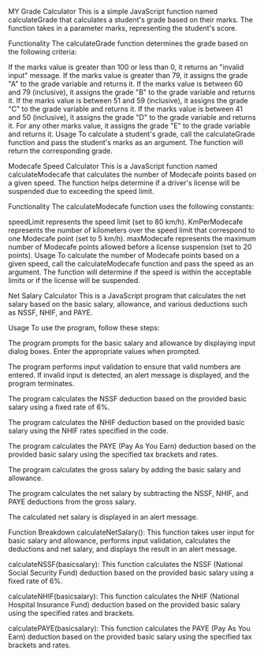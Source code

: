 MY Grade Calculator
This is a simple JavaScript function named calculateGrade that calculates a student's grade based on their marks. The function takes in a parameter marks, representing the student's score.

Functionality
The calculateGrade function determines the grade based on the following criteria:

If the marks value is greater than 100 or less than 0, it returns an "invalid input" message.
If the marks value is greater than 79, it assigns the grade "A" to the grade variable and returns it.
If the marks value is between 60 and 79 (inclusive), it assigns the grade "B" to the grade variable and returns it.
If the marks value is between 51 and 59 (inclusive), it assigns the grade "C" to the grade variable and returns it.
If the marks value is between 41 and 50 (inclusive), it assigns the grade "D" to the grade variable and returns it.
For any other marks value, it assigns the grade "E" to the grade variable and returns it.
Usage
To calculate a student's grade, call the calculateGrade function and pass the student's marks as an argument. The function will return the corresponding grade.

Modecafe Speed Calculator
This is a JavaScript function named calculateModecafe that calculates the number of Modecafe points based on a given speed. The function helps determine if a driver's license will be suspended due to exceeding the speed limit.

Functionality
The calculateModecafe function uses the following constants:

speedLimit represents the speed limit (set to 80 km/h).
KmPerModecafe represents the number of kilometers over the speed limit that correspond to one Modecafe point (set to 5 km/h).
maxModecafe represents the maximum number of Modecafe points allowed before a license suspension (set to 20 points).
Usage
To calculate the number of Modecafe points based on a given speed, call the calculateModecafe function and pass the speed as an argument. The function will determine if the speed is within the acceptable limits or if the license will be suspended.

Net Salary Calculator
This is a JavaScript program that calculates the net salary based on the basic salary, allowance, and various deductions such as NSSF, NHIF, and PAYE.

Usage
To use the program, follow these steps:

The program prompts for the basic salary and allowance by displaying input dialog boxes. Enter the appropriate values when prompted.

The program performs input validation to ensure that valid numbers are entered. If invalid input is detected, an alert message is displayed, and the program terminates.

The program calculates the NSSF deduction based on the provided basic salary using a fixed rate of 6%.

The program calculates the NHIF deduction based on the provided basic salary using the NHIF rates specified in the code.

The program calculates the PAYE (Pay As You Earn) deduction based on the provided basic salary using the specified tax brackets and rates.

The program calculates the gross salary by adding the basic salary and allowance.

The program calculates the net salary by subtracting the NSSF, NHIF, and PAYE deductions from the gross salary.

The calculated net salary is displayed in an alert message.

Function Breakdown
calculateNetSalary(): This function takes user input for basic salary and allowance, performs input validation, calculates the deductions and net salary, and displays the result in an alert message.

calculateNSSF(basicsalary): This function calculates the NSSF (National Social Security Fund) deduction based on the provided basic salary using a fixed rate of 6%.

calculateNHIF(basicsalary): This function calculates the NHIF (National Hospital Insurance Fund) deduction based on the provided basic salary using the specified rates and brackets.

calculatePAYE(basicsalary): This function calculates the PAYE (Pay As You Earn) deduction based on the provided basic salary using the specified tax brackets and rates.

